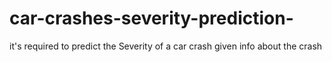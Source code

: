 # car-crashes-severity-prediction-
 it's required to predict the Severity of a car crash given info about the crash
